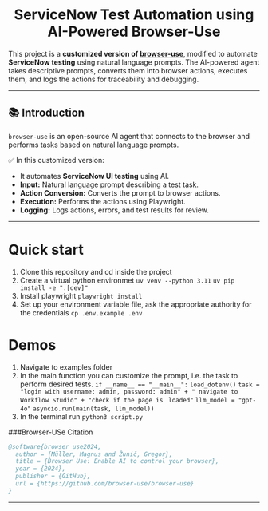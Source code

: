 

<h1 align="center">ServiceNow Test Automation using AI-Powered Browser-Use</h1>

This project is a **customized version of [browser-use](https://github.com/browser-use/browser-use)**, modified to automate **ServiceNow testing** using natural language prompts. The AI-powered agent takes descriptive prompts, converts them into browser actions, executes them, and logs the actions for traceability and debugging.

---

## 📚 Introduction

`browser-use` is an open-source AI agent that connects to the browser and performs tasks based on natural language prompts. 

✅ In this customized version:
- It automates **ServiceNow UI testing** using AI.
- **Input:** Natural language prompt describing a test task.
- **Action Conversion:** Converts the prompt to browser actions.
- **Execution:** Performs the actions using Playwright.
- **Logging:** Logs actions, errors, and test results for review.

---
# Quick start

1. Clone this repository and cd inside the project
2. Create a virtual python environmet 
`uv venv --python 3.11`
`uv pip install -e ".[dev]"`
3. Install playwright
`playwright install `
4. Set up your environment variable file, ask the appropriate authority for the credentials
`cp .env.example .env`


# Demos
1. Navigate to examples folder
2. In the main function you can customize the prompt, i.e. the task to perform desired tests.
`if __name__ == "__main__":`
    `load_dotenv()`
    `task = "login with username: admin, password: admin" + " navigate to Workflow Studio" + "check if the page is `
    `loaded"`
    `llm_model = "gpt-4o"`
    `asyncio.run(main(task, llm_model))`
3. In the terminal run `python3 script.py`





###Browser-USe Citation

```bibtex
@software{browser_use2024,
  author = {Müller, Magnus and Žunič, Gregor},
  title = {Browser Use: Enable AI to control your browser},
  year = {2024},
  publisher = {GitHub},
  url = {https://github.com/browser-use/browser-use}
}
```

---

